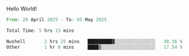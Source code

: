 Hello World!

<!--START_SECTION:waka-->

```rust
From: 28 April 2025 - To: 05 May 2025

Total Time: 5 hrs 13 mins

Nushell       2 hrs 25 mins   █████████▓░░░░░░░░░░░░░░░   38.36 %
Other         1 hr 6 mins     ████▒░░░░░░░░░░░░░░░░░░░░   17.54 %
```

<!--END_SECTION:waka-->
